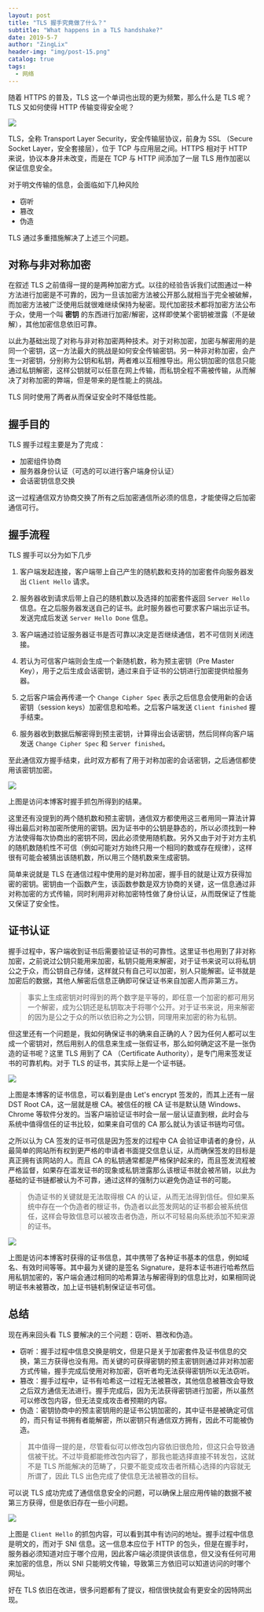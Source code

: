 ```yaml
---
layout: post
title: "TLS 握手究竟做了什么？"
subtitle: "What happens in a TLS handshake?"
date: 2019-5-7
author: "ZingLix"
header-img: "img/post-15.png"
catalog: true
tags:
  - 网络
---
```


随着 HTTPS 的普及，TLS 这一个单词也出现的更为频繁，那么什么是 TLS 呢？TLS 又如何使得 HTTP 传输变得安全呢？

![](/img/in-post/TLS/1.png)

TLS，全称 Transport Layer Security，安全传输层协议，前身为 SSL （Secure Socket Layer，安全套接层），位于 TCP 与应用层之间。HTTPS 相对于 HTTP 来说，协议本身并未改变，而是在 TCP 与 HTTP 间添加了一层 TLS 用作加密以保证信息安全。

对于明文传输的信息，会面临如下几种风险

- 窃听
- 篡改
- 伪造

TLS 通过多重措施解决了上述三个问题。

## 对称与非对称加密

在叙述 TLS 之前值得一提的是两种加密方式。以往的经验告诉我们试图通过一种方法进行加密是不可靠的，因为一旦该加密方法被公开那么就相当于完全被破解，而加密方法被广泛使用后就很难继续保持为秘密。现代加密技术都将加密方法公布于众，使用一个叫 **密钥** 的东西进行加密/解密，这样即使某个密钥被泄露（不是破解），其他加密信息依旧可靠。

以此为基础出现了对称与非对称加密两种技术。对于对称加密，加密与解密用的是同一个密钥，这一方法最大的挑战是如何安全传输密钥。另一种非对称加密，会产生一对密钥，分别称为公钥和私钥，两者难以互相推导出。用公钥加密的信息只能通过私钥解密，这样公钥就可以任意在网上传输，而私钥全程不需被传输，从而解决了对称加密的弊端，但是带来的是性能上的挑战。

TLS 同时使用了两者从而保证安全时不降低性能。

## 握手目的

TLS 握手过程主要是为了完成：

- 加密组件协商
- 服务器身份认证（可选的可以进行客户端身份认证）
- 会话密钥信息交换

这一过程通信双方协商交换了所有之后加密通信所必须的信息，才能使得之后加密通信可行。

## 握手流程

TLS 握手可以分为如下几步

1. 客户端发起连接，客户端带上自己产生的随机数和支持的加密套件向服务器发出 `Client Hello` 请求。

2. 服务器收到请求后带上自己的随机数以及选择的加密套件返回 `Server Hello` 信息。在之后服务器发送自己的证书。此时服务器也可要求客户端出示证书。发送完成后发送 `Server Hello Done` 信息。

3. 客户端通过验证服务器证书是否可靠以决定是否继续通信，若不可信则关闭连接。

4. 若认为可信客户端则会生成一个新随机数，称为预主密钥（Pre Master Key），用于之后生成会话密钥，通过来自于证书的公钥进行加密提供给服务器。

5. 之后客户端会再传递一个 `Change Cipher Spec` 表示之后信息会使用新的会话密钥（session keys）加密信息和哈希。之后客户端发送 `Client finished` 握手结束。

6. 服务器收到数据后解密得到预主密钥，计算得出会话密钥，然后同样向客户端发送 `Change Cipher Spec` 和 `Server finished`。

至此通信双方握手结束，此时双方都有了用于对称加密的会话密钥，之后通信都使用该密钥加密。

![](/img/in-post/TLS/4.png)

上图是访问本博客时握手抓包所得到的结果。

这里还有没提到的两个随机数和预主密钥，通信双方都使用这三者用同一算法计算得出最后对称加密所使用的密钥。因为证书中的公钥是静态的，所以必须找到一种方法使得每次协商出的密钥不同，因此必须使用随机数。另外又由于对于对方主机的随机数随机性不可信（例如可能对方始终只用一个相同的数或存在规律），这样很有可能会被猜出该随机数，所以用三个随机数来生成密钥。

简单来说就是 TLS 在通信过程中使用的是对称加密，握手目的就是让双方获得加密的密钥。密钥由一个函数产生，该函数参数是双方协商的关键，这一信息通过非对称加密的方式传输，同时利用非对称加密特性做了身份认证，从而既保证了性能又保证了安全性。

## 证书认证

握手过程中，客户端收到证书后需要验证证书的可靠性。这里证书也用到了非对称加密，之前说过公钥只能用来加密，私钥只能用来解密，对于证书来说可以将私钥公之于众，而公钥自己存储，这样就只有自己可以加密，别人只能解密。证书就是加密后的数据，其他人解密后信息正确即可保证证书来自加密人而非第三方。

> 事实上生成密钥对时得到的两个数字是平等的，即任意一个加密的都可用另一个解密，成为公钥还是私钥取决于将哪个公开。对于证书来说，用来解密的因为是公之于众的所以依旧称之为公钥，同理用来加密的称为私钥。

但这里还有一个问题是，我如何确保证书的确来自正确的人？因为任何人都可以生成一个密钥对，然后用别人的信息来生成一张假证书，那么如何确定这不是一张伪造的证书呢？这里 TLS 用到了 CA （Certificate Authority），是专门用来签发证书的可靠机构。对于 TLS 的证书，其实际上是一个证书链。

![](/img/in-post/TLS/3.png)

上图是本博客的证书信息，可以看到是由 Let's encrypt 签发的，而其上还有一层 DST Root CA，这一层就是根 CA。被信任的根 CA 证书是默认随 Windows、Chrome 等软件分发的。当客户端验证证书时会一层一层认证直到根，此时会与系统中值得信任的证书比较，如果来自可信的 CA 那么就认为该证书链均可信。

之所以认为 CA 签发的证书可信是因为签发的过程中 CA 会验证申请者的身份，从最简单的网站所有权到更严格的申请者书面提交信息认证，从而确保签发的目标是真正拥有该网站的人。而且 CA 的私钥通常都是严格保护起来的，而且签发流程被严格监督，如果存在滥发证书的现象或私钥泄露那么该根证书就会被吊销，以此为基础的证书链都被认为不可靠，通过这样的强制力以避免伪造证书的可能。

> 伪造证书的关键就是无法取得根 CA 的认证，从而无法得到信任。但如果系统中存在一个伪造者的根证书，伪造者以此签发网站的证书都会被系统信任，这样会导致信息可以被攻击者伪造，所以不可轻易向系统添加不知来源的证书。

![](/img/in-post/TLS/5.png)

上图是访问本博客时获得的证书信息，其中携带了各种证书基本的信息，例如域名、有效时间等等。其中最为关键的是签名 Signature，是将本证书进行哈希然后用私钥加密的，客户端会通过相同的哈希算法与解密得到的信息比对，如果相同说明证书未被篡改，加上证书链机制保证证书可信。

## 总结

现在再来回头看 TLS 要解决的三个问题：窃听、篡改和伪造。

- 窃听：握手过程中信息交换是明文，但是只是关于加密套件及证书信息的交换，第三方获得也没有用。而关键的可获得密钥的预主密钥则通过非对称加密方式传输，握手完成后使用对称加密，窃听者均无法获得密钥所以无法窃听。
- 篡改：握手过程中，证书有哈希这一过程无法被篡改，其他信息被篡改会导致之后双方通信无法进行。握手完成后，因为无法获得密钥进行加密，所以虽然可以修改包内容，但无法变成攻击者预期的内容。
- 伪造：密钥协商中的预主密钥用的是证书公钥加密的，其中证书是被确定可信的，而只有证书拥有者能解密，所以密钥只有通信双方拥有，因此不可能被伪造。

> 其中值得一提的是，尽管看似可以修改包内容依旧很危险，但这只会导致通信被干扰。不过毕竟都能修改包内容了，那我也能选择直接不转发包，这就不是 TLS 所能解决的范畴了，只要不能变成攻击者所精心选择的内容就无所谓了，因此 TLS 出色完成了使信息无法被篡改的目标。

可以说 TLS 成功完成了通信信息安全的问题，可以确保上层应用传输的数据不被第三方获得，但是依旧存在一些小问题。

![](/img/in-post/TLS/2.png)

上图是 `Client Hello` 的抓包内容，可以看到其中有访问的地址。握手过程中信息是明文的，而对于 SNI 信息。这一信息本应位于 HTTP 的包头，但是在握手时，服务器必须知道对应于哪个应用，因此客户端必须提供该信息，但又没有任何可用来加密的信息，所以 SNI 只能明文传输，导致第三方依旧可以知道访问的时哪个网址。

好在 TLS 依旧在改进，很多问题都有了提议，相信很快就会有更安全的因特网出现。
